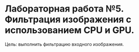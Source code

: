 # Лабораторная работа №5. Фильтрация изображения с использованием CPU и GPU.

Цель: выполнить фильтрацию входного изображения.
